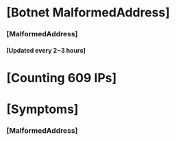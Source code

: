 # [Botnet MalformedAddress]
### [MalformedAddress]
#### [Updated every 2~3 hours]

# [Counting 609 IPs]

# [Symptoms] 
###   [MalformedAddress]
